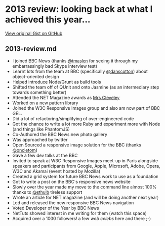 # 2013 review: looking back at what I achieved this year...

[View original Gist on GitHub](https://gist.github.com/Integralist/8057721)

## 2013-review.md

- I joined BBC News (thanks [@tmaslen](https://twitter.com/tmaslen) for seeing it through my embarrassingly bad Skype interview test)
- Learnt lots from the team at BBC (specifically [@danscotton](https://twitter.com/danscotton)) about object-oriented design
- Helped introduce Node/Grunt as build tools
- Shifted the team off of QUnit and onto Jasmine (as an intermediary step towards something better)
- Attended the NET Magazine awards as [Mrs Cleveley](https://twitter.com/jcleveley)
- Worked on a new pattern library
- Joined the W3C Responsive Images group and also am now part of BBC GEL.
- Did a lot of refactoring/simplifying of over-engineered code
- Got the chance to write a lot more Ruby and experiment more with Node (and things like PhantomJS)
- Co-Authored the BBC News new photo gallery
- Was approached by twitter
- Open Sourced a responsive image solution for the BBC (thanks [@oncletom](https://twitter.com/oncletom))
- Gave a few dev talks at the BBC
- Invited to speak at W3C Responsive Images meet-up in Paris alongside speakers and participants from Google, Apple, Microsoft, Adobe, Opera, W3C and Akamai (event hosted by Mozilla)
- Created a grid system for future BBC News work to use as a foundation
- Got to write a post on the BBC's responsive news website
- Slowly over the year made my move to the command line almost 100% thanks to [@sthulb](https://twitter.com/sthulb) tireless support
- Wrote an article for NET magazine (and will be doing another next year)
- Led and released the new responsive BBC News navigation
- Voted Developer of the Year by BBC News
- NetTuts showed interest in me writing for them (watch this space)
- Acquired over a 1000 followers! a few *web celebs* here and there ;-)


